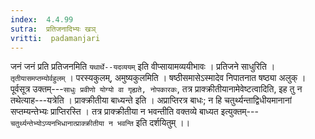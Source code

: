 ```yaml
---
index:  4.4.99
sutra:  प्रतिजनादिभ्यः खञ्
vritti:  padamanjari
---
```


जनं जनं प्रति प्रतिजनमिति `यथार्थे--यदव्ययम्` इति वीप्सायामव्ययीभावः । प्रतिजने साधुरिति । `तृतीयासमप्तम्योर्वहुलम्` । परस्यकुलम्, अमुष्यकुलमिति । षष्ठीसमासेऽस्मादेव निपातनात षष्ठ्या अलुक् । पूर्वसूत्र उक्तम्---`साधुः प्रवीणो योग्यो वा गृह्यते, नोपकारकः`, तत्र प्राक्क्रीतीयानामेवेष्टत्वादिति, इह तु न तथेत्याह---यत्रेति । प्राक्क्रीतीया बाध्यन्ते इति । अप्राप्तिरत्र बाधः; न हि चतुर्थ्यन्ताद्विधीयमानानां सप्तम्यन्तेभ्यः प्राप्तिरस्ति । तत्र प्राक्क्रीतीया न भवन्तीति वक्तव्ये बाध्यत इत्युक्तम्---`चतुर्थ्यन्तेभ्योऽप्यनभिधानात्प्राक्क्रीतीया न भवन्ति` इति दर्शयितुम् ।।
